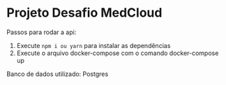 # Projeto Desafio MedCloud

Passos para rodar a api:

1. Execute `npm i ou yarn` para instalar as dependências
2. Execute o arquivo docker-compose com o comando docker-compose up

Banco de dados utilizado: Postgres
